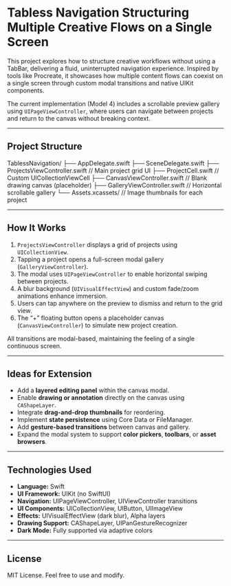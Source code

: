 # Tabless Navigation Structuring Multiple Creative Flows on a Single Screen

This project explores how to structure creative workflows without using a TabBar, delivering a fluid, uninterrupted navigation experience. Inspired by tools like Procreate, it showcases how multiple content flows can coexist on a single screen through custom modal transitions and native UIKit components.

The current implementation (Model 4) includes a scrollable preview gallery using `UIPageViewController`, where users can navigate between projects and return to the canvas without breaking context.

---

## Project Structure

TablessNavigation/
├── AppDelegate.swift
├── SceneDelegate.swift
├── ProjectsViewController.swift // Main project grid UI
├── ProjectCell.swift // Custom UICollectionViewCell
├── CanvasViewController.swift // Blank drawing canvas (placeholder)
├── GalleryViewController.swift // Horizontal scrollable gallery
└── Assets.xcassets/ // Image thumbnails for each project

---

## How It Works

1. `ProjectsViewController` displays a grid of projects using `UICollectionView`.
2. Tapping a project opens a full-screen modal gallery (`GalleryViewController`).
3. The modal uses `UIPageViewController` to enable horizontal swiping between projects.
4. A blur background (`UIVisualEffectView`) and custom fade/zoom animations enhance immersion.
5. Users can tap anywhere on the preview to dismiss and return to the grid view.
6. The “+” floating button opens a placeholder canvas (`CanvasViewController`) to simulate new project creation.

All transitions are modal-based, maintaining the feeling of a single continuous screen.

---

## Ideas for Extension

- Add a **layered editing panel** within the canvas modal.
- Enable **drawing or annotation** directly on the canvas using `CAShapeLayer`.
- Integrate **drag-and-drop thumbnails** for reordering.
- Implement **state persistence** using Core Data or FileManager.
- Add **gesture-based transitions** between canvas and gallery.
- Expand the modal system to support **color pickers**, **toolbars**, or **asset browsers**.

---

## Technologies Used

- **Language:** Swift
- **UI Framework:** UIKit (no SwiftUI)
- **Navigation:** UIPageViewController, UIViewController transitions
- **UI Components:** UICollectionView, UIButton, UIImageView
- **Effects:** UIVisualEffectView (dark blur), Alpha layers
- **Drawing Support:** CAShapeLayer, UIPanGestureRecognizer
- **Dark Mode:** Fully supported via adaptive colors

---
## License

MIT License. Feel free to use and modify.
